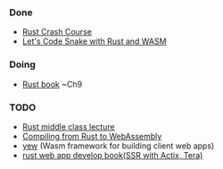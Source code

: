 
### Done 

* [Rust Crash Course](https://www.youtube.com/watch?v=zF34dRivLOw)
* [Let's Code Snake with Rust and WASM](https://www.youtube.com/watch?v=iR7Q_6quwSI)

### Doing

* [Rust book](https://doc.rust-lang.org/book/) ~Ch9

### TODO

* [Rust middle class lecture](https://www.youtube.com/watch?v=91LF1kZJj_o&list=PLlSZlNj22M7RSK23wBRLdgu8tdFbbMUqR&index=3)
* [Compiling from Rust to WebAssembly
](https://developer.mozilla.org/en-US/docs/WebAssembly/Rust_to_wasm)
* [yew](https://github.com/yewstack/yew) (Wasm framework for building client web apps)
* [rust web app develop book(SSR with Actix, Tera)](https://livebook.manning.com/book/rust-servers-services-and-apps/chapter-7/v-11/69)